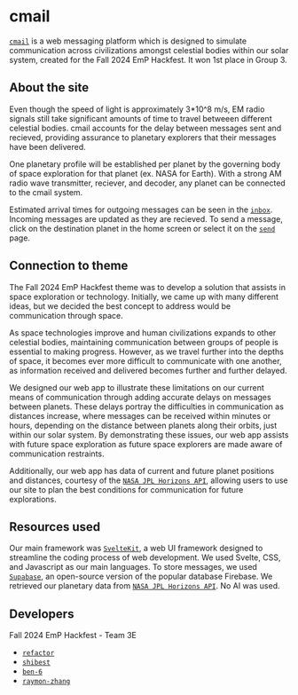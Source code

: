 # cmail

[`cmail`](https://localhost:5137) is a web messaging platform which is designed to simulate communication across civilizations amongst celestial bodies within our solar system, created for the Fall 2024 EmP Hackfest. It won 1st place in Group 3.

## About the site

Even though the speed of light is approximately 3*10^8 m/s, EM radio signals still take significant amounts of time to travel betweeen different celestial bodies. cmail accounts for the delay between messages sent and recieved, providing assurance to planetary explorers that their messages have been delivered.

One planetary profile will be established per planet by the governing body of space exploration for that planet (ex. NASA for Earth). With a strong AM radio wave transmitter, reciever, and decoder, any planet can be connected to the cmail system.

Estimated arrival times for outgoing messages can be seen in the [`inbox`](https://localhost:5137/inbox). Incoming messages are  updated as they are recieved. To send a message, click on the destination planet in the home screen or select it on the [`send`](https://localhost:5137/send) page.

## Connection to theme

The Fall 2024 EmP Hackfest theme was to develop a solution that assists in space exploration or technology. Initially, we came up with many different ideas, but we decided the best concept to address would be communication through space. 

As space technologies improve and human civilizations expands to other celestial bodies, maintaining communication between groups of people is essential to making progress. However, as we travel further into the depths of space, it becomes ever more difficult to communicate with one another, as information received and delivered becomes further and further delayed.

We designed our web app to illustrate these limitations on our current means of communication through adding accurate delays on messages between planets. These delays portray the difficulties in communication as distances increase, where messages can be received within minutes or hours, depending on the distance between planets along their orbits, just within our solar system. By demonstrating these issues, our web app assists with future space exploration as future space explorers are made aware of communication restraints.

Additionally, our web app has data of current and future planet positions and distances, courtesy of the [`NASA JPL Horizons API`](https://ssd.jpl.nasa.gov/horizons/#api), allowing users to use our site to plan the best conditions for communication for future explorations.

## Resources used

Our main framework was [`SvelteKit`](https://kit.svelte.dev/docs/introduction), a web UI framework designed to streamline the coding process of web development. We used Svelte, CSS, and Javascript as our main languages. To store messages, we used [`Supabase`](https://supabase.com/), an open-source version of the popular database Firebase. We retrieved our planetary data from [`NASA JPL Horizons API`](https://ssd.jpl.nasa.gov/horizons/#api). No AI was used.

## Developers

Fall 2024 EmP Hackfest - Team 3E
- [`refactor`](https://github.com/refact0r)
- [`shibest`](https://github.com/shibest)
- [`ben-6`](https://github.com/ben-6)
- [`raymon-zhang`](https://github.com/raymon-zhang)
